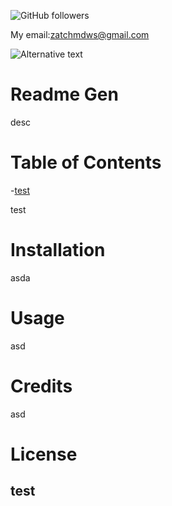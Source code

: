 ![GitHub followers](https://img.shields.io/github/followers/zachmdws?style=social)

My email:zatchmdws@gmail.com

![Alternative text](https://avatars1.githubusercontent.com/u/59651796?v=4)

# Readme Gen

desc



# Table of Contents



-[test](#test)

test

# Installation

asda



# Usage

asd



# Credits

asd



# License



## test